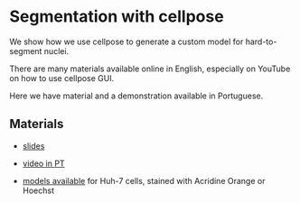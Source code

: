 # Segmentation with cellpose

We show how we use cellpose to generate a custom model for hard-to-segment nuclei. 

There are many materials available online in English, especially on YouTube on how to use cellpose GUI.

Here we have material and a demonstration available in Portuguese. 

## Materials

- [slides](https://docs.google.com/presentation/d/1oCQ2mlgIgE1bAcYE27nfn6HF2Rx7QfXNTvNSaGXJbJk/edit?usp=sharing)

- [video in PT](https://youtu.be/iaMhFuzBcys)

- [models available](https://github.com/broadinstitute/scripts_notebooks_fossa/tree/main/cellpose) for Huh-7 cells, stained with Acridine Orange or Hoechst
